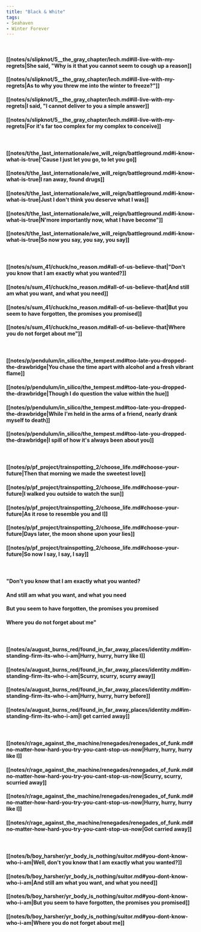 ```yaml
---
title: "Black & White"
tags:
- Seahaven
- Winter Forever
---
```

&nbsp;
#### [[notes/s/slipknot/5__the_gray_chapter/lech.md#ill-live-with-my-regrets|She said, "Why is it that you cannot seem to cough up a reason]]
#### [[notes/s/slipknot/5__the_gray_chapter/lech.md#ill-live-with-my-regrets|As to why you threw me into the winter to freeze?"]]
#### [[notes/s/slipknot/5__the_gray_chapter/lech.md#ill-live-with-my-regrets|I said, "I cannot deliver to you a simple answer]]
#### [[notes/s/slipknot/5__the_gray_chapter/lech.md#ill-live-with-my-regrets|For it's far too complex for my complex to conceive]]
&nbsp;
#### [[notes/t/the_last_internationale/we_will_reign/battleground.md#i-know-what-is-true|'Cause I just let you go, to let you go]]
#### [[notes/t/the_last_internationale/we_will_reign/battleground.md#i-know-what-is-true|I ran away, found drugs]]
#### [[notes/t/the_last_internationale/we_will_reign/battleground.md#i-know-what-is-true|Just I don't think you deserve what I was]]
#### [[notes/t/the_last_internationale/we_will_reign/battleground.md#i-know-what-is-true|N'more importantly now, what I have become"]]
#### [[notes/t/the_last_internationale/we_will_reign/battleground.md#i-know-what-is-true|So now you say, you say, you say]]
&nbsp;
#### [[notes/s/sum_41/chuck/no_reason.md#all-of-us-believe-that|"Don't you know that I am exactly what you wanted?]]
#### [[notes/s/sum_41/chuck/no_reason.md#all-of-us-believe-that|And still am what you want, and what you need]]
#### [[notes/s/sum_41/chuck/no_reason.md#all-of-us-believe-that|But you seem to have forgotten, the promises you promised]]
#### [[notes/s/sum_41/chuck/no_reason.md#all-of-us-believe-that|Where you do not forget about me"]]
&nbsp;
#### [[notes/p/pendulum/in_silico/the_tempest.md#too-late-you-dropped-the-drawbridge|You chase the time apart with alcohol and a fresh vibrant flame]]
#### [[notes/p/pendulum/in_silico/the_tempest.md#too-late-you-dropped-the-drawbridge|Though I do question the value within the hue]]
#### [[notes/p/pendulum/in_silico/the_tempest.md#too-late-you-dropped-the-drawbridge|While I'm held in the arms of a friend, nearly drank myself to death]]
#### [[notes/p/pendulum/in_silico/the_tempest.md#too-late-you-dropped-the-drawbridge|I spill of how it's always been about you]]
&nbsp;
#### [[notes/p/pf_project/trainspotting_2/choose_life.md#choose-your-future|Then that morning we made the sweetest love]]
#### [[notes/p/pf_project/trainspotting_2/choose_life.md#choose-your-future|I walked you outside to watch the sun]]
#### [[notes/p/pf_project/trainspotting_2/choose_life.md#choose-your-future|As it rose to resemble you and I]]
#### [[notes/p/pf_project/trainspotting_2/choose_life.md#choose-your-future|Days later, the moon shone upon your lies]]
#### [[notes/p/pf_project/trainspotting_2/choose_life.md#choose-your-future|So now I say, I say, I say]]
&nbsp;
#### "Don't you know that I am exactly what you wanted?
#### And still am what you want, and what you need
#### But you seem to have forgotten, the promises you promised
#### Where you do not forget about me"
&nbsp;
#### [[notes/a/august_burns_red/found_in_far_away_places/identity.md#im-standing-firm-its-who-i-am|Hurry, hurry, hurry like I]]
#### [[notes/a/august_burns_red/found_in_far_away_places/identity.md#im-standing-firm-its-who-i-am|Scurry, scurry, scurry away]]
#### [[notes/a/august_burns_red/found_in_far_away_places/identity.md#im-standing-firm-its-who-i-am|Hurry, hurry, hurry before]]
#### [[notes/a/august_burns_red/found_in_far_away_places/identity.md#im-standing-firm-its-who-i-am|I get carried away]]
&nbsp;
#### [[notes/r/rage_against_the_machine/renegades/renegades_of_funk.md#no-matter-how-hard-you-try-you-cant-stop-us-now|Hurry, hurry, hurry like I]]
#### [[notes/r/rage_against_the_machine/renegades/renegades_of_funk.md#no-matter-how-hard-you-try-you-cant-stop-us-now|Scurry, scurry, scurried away]]
#### [[notes/r/rage_against_the_machine/renegades/renegades_of_funk.md#no-matter-how-hard-you-try-you-cant-stop-us-now|Hurry, hurry, hurry like I]]
#### [[notes/r/rage_against_the_machine/renegades/renegades_of_funk.md#no-matter-how-hard-you-try-you-cant-stop-us-now|Got carried away]]
&nbsp;
#### [[notes/b/boy_harsher/yr_body_is_nothing/suitor.md#you-dont-know-who-i-am|Well, don't you know that I am exactly what you wanted?]]
#### [[notes/b/boy_harsher/yr_body_is_nothing/suitor.md#you-dont-know-who-i-am|And still am what you want, and what you need]]
#### [[notes/b/boy_harsher/yr_body_is_nothing/suitor.md#you-dont-know-who-i-am|But you seem to have forgotten, the promises you promised]]
#### [[notes/b/boy_harsher/yr_body_is_nothing/suitor.md#you-dont-know-who-i-am|Where you do not forget about me]]

